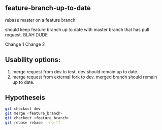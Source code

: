 ## feature-branch-up-to-date

rebase master on a feature branch

should keep feature branch up to date with master branch that has pull request.
BLAH DUDE

Change 1
Change 2

## Usability options:
1) merge request from dev to test. dev should remain up to date.
2) merge request from external fork to dev. merged branch should remain up to date.


## Hypotheseis
```bash
git checkout dev
git merge <feature_branch>
git checkout <feature_branch>
git rebase rebase --no-ff
```


